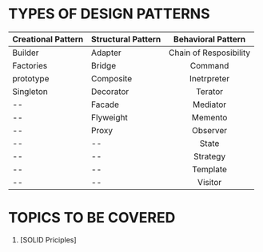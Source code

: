 # TYPES OF DESIGN PATTERNS
Creational Pattern | Structural Pattern | Behavioral Pattern
| :--- | :--- | :---:
Builder    | Adapter | Chain of Resposibility
Factories  | Bridge    | Command
prototype  | Composite | Inetrpreter
Singleton  | Decorator | Terator
--         | Facade    | Mediator
--         | Flyweight | Memento
--         | Proxy     | Observer
--         | --        | State
--         | --        | Strategy
--         | --        | Template
--         | --        | Visitor

# TOPICS TO BE COVERED

1. [SOLID Priciples]